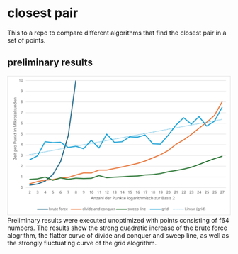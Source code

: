 # closest pair

This to a repo to compare different algorithms that find the closest pair in a set of points.

## preliminary results
<img src="./preliminary_results.svg">
Preliminary results were executed unoptimized with points consisting of f64 numbers. The results show the strong quadratic increase of the brute force alogrithm, the flatter curve of divide and conquer and sweep line, as well as the strongly fluctuating curve of the grid alogrithm.